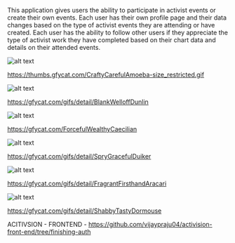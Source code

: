 This application gives users the ability to participate in activist events or create their own events. Each user has their own profile page and their data changes based on the type of activist events they are attending or have created. Each user has the ability to follow other users if they appreciate the type of activist work they have completed based on their chart data and details on their attended events.


![alt text](https://thumbs.gfycat.com/CraftyCarefulAmoeba-size_restricted.gif)


https://thumbs.gfycat.com/CraftyCarefulAmoeba-size_restricted.gif


![alt text](https://thumbs.gfycat.com/BlankWelloffDunlin-size_restricted.gif)


https://gfycat.com/gifs/detail/BlankWelloffDunlin


![alt text](https://thumbs.gfycat.com/ForcefulWealthyCaecilian-size_restricted.gif)


https://gfycat.com/ForcefulWealthyCaecilian


![alt text](https://thumbs.gfycat.com/SpryGracefulDuiker-size_restricted.gif)


https://gfycat.com/gifs/detail/SpryGracefulDuiker


![alt text](https://thumbs.gfycat.com/FragrantFirsthandAracari-size_restricted.gif)


https://gfycat.com/gifs/detail/FragrantFirsthandAracari


![alt text](https://thumbs.gfycat.com/ShabbyTastyDormouse-size_restricted.gif)


https://gfycat.com/gifs/detail/ShabbyTastyDormouse



ACITIVSION - FRONTEND - https://github.com/vijaypraju04/activision-front-end/tree/finishing-auth
